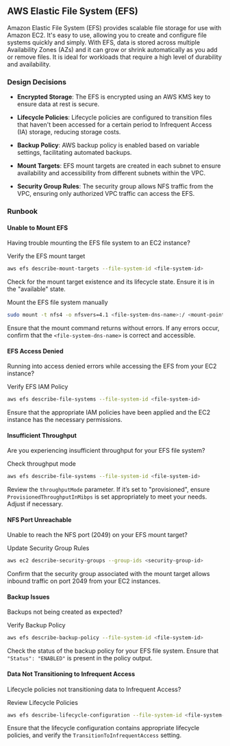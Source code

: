 ## AWS Elastic File System (EFS)

Amazon Elastic File System (EFS) provides scalable file storage for use with Amazon EC2. It's easy to use, allowing you to create and configure file systems quickly and simply. With EFS, data is stored across multiple Availability Zones (AZs) and it can grow or shrink automatically as you add or remove files. It is ideal for workloads that require a high level of durability and availability.

### Design Decisions

- **Encrypted Storage**: The EFS is encrypted using an AWS KMS key to ensure data at rest is secure.
  
- **Lifecycle Policies**: Lifecycle policies are configured to transition files that haven't been accessed for a certain period to Infrequent Access (IA) storage, reducing storage costs.
  
- **Backup Policy**: AWS backup policy is enabled based on variable settings, facilitating automated backups.
  
- **Mount Targets**: EFS mount targets are created in each subnet to ensure availability and accessibility from different subnets within the VPC.
  
- **Security Group Rules**: The security group allows NFS traffic from the VPC, ensuring only authorized VPC traffic can access the EFS.

### Runbook

#### Unable to Mount EFS

Having trouble mounting the EFS file system to an EC2 instance?

Verify the EFS mount target

```sh
aws efs describe-mount-targets --file-system-id <file-system-id>
```

Check for the mount target existence and its lifecycle state. Ensure it is in the "available" state.

Mount the EFS file system manually

```sh
sudo mount -t nfs4 -o nfsvers=4.1 <file-system-dns-name>:/ <mount-point>
```

Ensure that the mount command returns without errors. If any errors occur, confirm that the `<file-system-dns-name>` is correct and accessible.

#### EFS Access Denied

Running into access denied errors while accessing the EFS from your EC2 instance?

Verify EFS IAM Policy

```sh
aws efs describe-file-systems --file-system-id <file-system-id>
```

Ensure that the appropriate IAM policies have been applied and the EC2 instance has the necessary permissions.

#### Insufficient Throughput

Are you experiencing insufficient throughput for your EFS file system?

Check throughput mode

```sh
aws efs describe-file-systems --file-system-id <file-system-id>
```

Review the `throughputMode` parameter. If it’s set to "provisioned", ensure `ProvisionedThroughputInMibps` is set appropriately to meet your needs. Adjust if necessary.

#### NFS Port Unreachable

Unable to reach the NFS port (2049) on your EFS mount target?

Update Security Group Rules

```sh
aws ec2 describe-security-groups --group-ids <security-group-id>
```

Confirm that the security group associated with the mount target allows inbound traffic on port 2049 from your EC2 instances.

#### Backup Issues

Backups not being created as expected?

Verify Backup Policy

```sh
aws efs describe-backup-policy --file-system-id <file-system-id>
```

Check the status of the backup policy for your EFS file system. Ensure that `"Status": "ENABLED"` is present in the policy output.

#### Data Not Transitioning to Infrequent Access

Lifecycle policies not transitioning data to Infrequent Access?

Review Lifecycle Policies

```sh
aws efs describe-lifecycle-configuration --file-system-id <file-system-id>
```

Ensure that the lifecycle configuration contains appropriate lifecycle policies, and verify the `TransitionToInfrequentAccess` setting.

